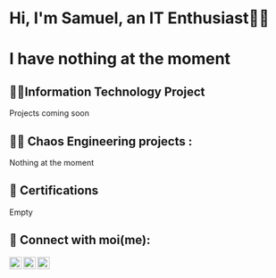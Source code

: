 <h1>Hi, I'm Samuel, an IT Enthusiast👨‍🎓</h1>
<h1>I have nothing at the moment</h1>

<h2>👨‍💻Information Technology Project</h2>
Projects coming soon

<h2>👨‍🔧 Chaos Engineering projects :</h2>
Nothing at the moment 

<h2>📜 Certifications</h2>
Empty
<h2> 🤳 Connect with moi(me):</h2>


[<img align="left" alt="JoshMadakor | Twitter" width="22px" src="https://cdn.jsdelivr.net/npm/simple-icons@v3/icons/twitter.svg" />][twitter]
[<img align="left" alt="JoshMadakor | LinkedIn" width="22px" src="https://cdn.jsdelivr.net/npm/simple-icons@v3/icons/linkedin.svg" />][linkedin]
[<img align="left" alt="JoshMadakor | Instagram" width="22px" src="https://cdn.jsdelivr.net/npm/simple-icons@v3/icons/instagram.svg" />][instagram]

[twitter]: https://x.com/SGGarcia1206
[instagram]: https://www.instagram.com/sam._.isgone/
[linkedin]: https://www.linkedin.com/in/sam-gallegos-3a19a8353/

<!--
**joshmadakor1/joshmadakor1** is a ✨ _special_ ✨ repository because its `README.md` (this file) appears on your GitHub profile.

Here are some ideas to get you started:

- 🔭 I’m currently working on ...
- 🌱 I’m currently learning ...
- 👯 I’m looking to collaborate on ...
- 🤔 I’m looking for help with ...
- 💬 Ask me about ...
- 📫 How to reach me: ...
- 😄 Pronouns: ...
- ⚡ Fun fact: ...
-->
